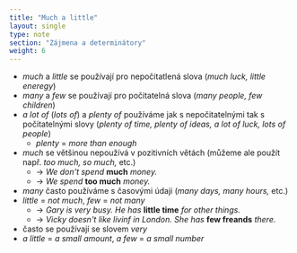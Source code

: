 ```yaml
---
title: "Much a little"
layout: single
type: note
section: "Zájmena a determinátory"
weight: 6
---
```

- _much_ a _little_ se používají pro nepočitatlená slova (_much luck, little eneregy_)
- _many_ a _few_ se používají pro počitatelná slova (_many people, few children_)
- _a lot of_ (_lots of_) a _plenty of_ používáme jak s nepočitatelnými tak s počitatelnými slovy (_plenty of time, plenty of ideas, a lot of luck, lots of people_)
    - _plenty_ = _more than enough_
- _much_ se většinou nepoužívá v pozitivních větách (můžeme ale použít např. _too much, so much,_ etc.)
    - -> _We don't spend_ **much** _money._
    - -> _We spend_ **too much** _money._
- _many_ často používáme s časovými údaji (_many days, many hours,_ etc.)
- _little_ = _not much_, _few_ = _not many_
    - -> _Gary is very busy. He has_ **little time** _for other things._
    - -> _Vicky doesn't like livinf in London. She has_ **few freands** _there._
- často se používají se slovem _very_
- _a little_ = _a small amount_, _a few_ = _a small number_